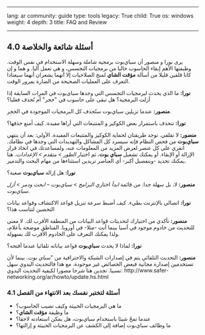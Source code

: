

---

lang: ar
community: guide
type: tools
legacy: True
child: True
os: windows
weight: 4
depth: 3
title: FAQ and Review

---

<h2>4.0 أسئلة شائعة والخلاصة</h2>

<p>يرى نورا و منصور أن سباي‌بوت برمجية شاملة وسهلة الاستخدام في نفس الوقت. وظيفتها الأهم إبقاء الحاسوب خاليا من برمجيات التجسس، و هي تعمل آليا. و هما و إن كانا قلقين قليلا من أسألة <b>مؤقت الشاي</b> لمنح الصلاحيات إلا أنهما يشعران أنهما سيعتادا التعرف على العمليات الصحيحة من الضارة بمرور الوقت.</p>

<p><b>نورا:</b> ما الذي يحدث لبرمجيات التجسس التي وجدها سباي‌بوت في المرات السابقة إذا أزلت البرمجية؟ هل تبقى على حاسوب في "حجر" أم تُحذف فعليا؟</p>

<p><b>منصور:</b> عندما تزيلين سباي‌بوت ستُحذف كل البرمجيات الموجودة في الحجر.</p>

<p><b>نورا:</b> تنحذف باستمرار بعض الكوكيز و المتتبعات التي أراها مفيدة. كيف أمنع حذفها؟</p>

<p><b>منصور:</b> لا تقلقي. توجد طريقتان لحماية الكوكيز والمتتبعات المفيدة. الأولى: بعد أن ينتهي <b>سباي‌بوت</b> من فحص النظام فإنه سيسرد كل المشاكل والتهديدات التي وجدها في نظامك. انقري على كل عنصر لعرض المزيد من المعلومات عنه، ولمساعدتك في اتخاذ قرار الإزالة أو الإبقاء. أو يمكنك تشغيل <b>سباي بوت</b>، ثم اختيار <i>الطور &gt; متقدم &gt; الإعدادات</i>. هنا يمكنك تحديد -وبتفصيل أكبر- أي العناصر تريدين استثناءها من مهام البحث والتدمير.</p>

<p><b>نورا:</b> هل إزالة <b>سباي‌بوت</b> صعبة؟</p>

<p><b>منصور:</b> لا، بل سهلة جدا. من قائمة <i>ابدأ</i> اختاري <i>البرامج</i> &gt; <i>سباي‌بوت – ابحث ودمر</i> &gt; <i>أزل سباي‌بوت</i>.</p>

<p><b>نورا:</b> اتصالي بالإنترنت بطيء. كيف أضبط سرعة تنزيل قواعد الاكتشاف وقواعد بيانات التحصين لتناسب هذا؟</p>

<p><b>منصور:</b> تأكدي من اختيارك لتحديثات قواعد البيانات من المنطقة الأقرب لك. لا معنى للتحديث من خادوم موجود في آسيا بينما أنت -مثلا- في أوروبا. المناطق موضحة بأعلام، ولذا يمكنك التعرف على الخادوم الأقرب لك بسهولة.</p>

<p><b>نورا:</b> لماذا لا يحدث <b>سباي‌بوت</b> قواعد بياناته تلقائيا عندما أفتحه؟</p>

<p><b>منصور:</b> التحديث التلقائي يتم في إصدارات الشبكة والاحترافية من "<i>سباي بوت</i>. بينما لأن تستخدمين إصدارة مجانية فبعض الخصائص غير موجودة. مع هذا فالتحديث اليدوي سهل نسبيا. تجدين هنا شرحا مصورا لكيفية التحديث اليدوي: http://www.safer-networking.org/ar/howto/update.hs.html</p>

<h3>4.1 أسئلة لتختبر نفسك بعد الانتهاء من الفصل</h3>

<ul>
	<li>ما هي البرمجيات الخبيثة وكيف تصيب الحاسوب؟</li>
	<li>ما وظيفة <b>مؤقت الشاي</b>؟</li>
	<li>عندما تمحُ شيئا باستخدام سباي‌بوت، هل يمكن استعادته لاحقا؟</li>
	<li>ما وظائف سباي‌بوت إضافة إلى الكشف عن البرمجيات الخبيثة و إزالتها؟</li>
</ul>


